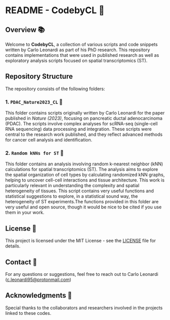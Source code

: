 # README - CodebyCL 🚀

## Overview 📚
Welcome to **CodebyCL**, a collection of various scripts and code snippets written by Carlo Leonardi as part of his PhD research. This repository contains implementations that were used in published research as well as exploratory analysis scripts focused on spatial transcriptomics (ST).

## Repository Structure 
The repository consists of the following folders:

### 1. `PDAC_Nature2023_CL` 🧬
This folder contains scripts originally written by Carlo Leonardi for the paper published in *Nature (2023)*, focusing on pancreatic ductal adenocarcinoma (PDAC). The scripts involve complex analyses for scRNA-seq (single-cell RNA sequencing) data processing and integration. These scripts were central to the research work published, and they reflect advanced methods for cancer cell analysis and identification.

### 2. `Random kNNs for ST` 🔄
This folder contains an analysis involving random k-nearest neighbor (kNN) calculations for spatial transcriptomics (ST). The analysis aims to explore the spatial organization of cell types by calculating randomized kNN graphs, helping to uncover cell-cell interactions and tissue architecture. This work is particularly relevant in understanding the complexity and spatial heterogeneity of tissues. This script contains very useful functions and statistical suggestions to explore, in a statistical sound way, the heterogeneity of ST experiments.The functions provided in this folder are very useful and open source, though it would be nice to be cited if you use them in your work.

## License 📜
This project is licensed under the MIT License - see the [LICENSE](LICENSE) file for details.

## Contact 📧
For any questions or suggestions, feel free to reach out to Carlo Leonardi (c.leonardi95@protonmail.com)

## Acknowledgments 🤝
Special thanks to the collaborators and researchers involved in the projects linked to these codes.
